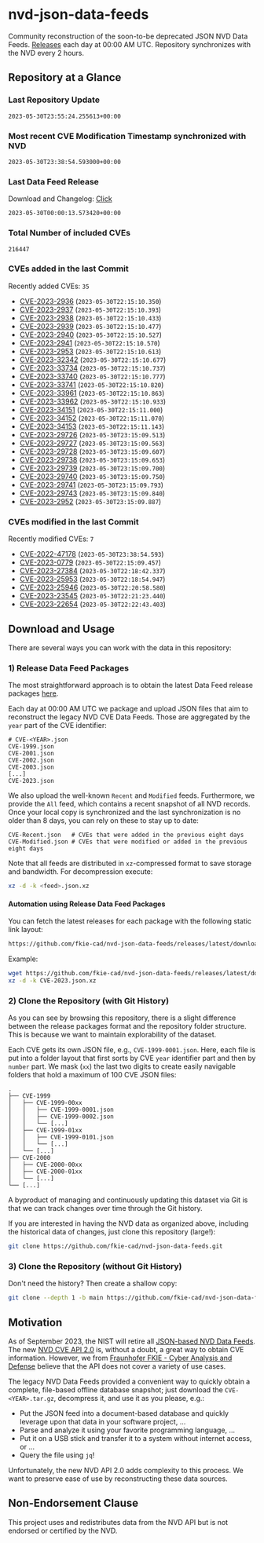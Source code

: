 # nvd-json-data-feeds

Community reconstruction of the soon-to-be deprecated JSON NVD Data Feeds. 
[Releases](https://github.com/fkie-cad/nvd-json-data-feeds/releases/latest) each day at 00:00 AM UTC.
Repository synchronizes with the NVD every 2 hours.

## Repository at a Glance

### Last Repository Update

```plain
2023-05-30T23:55:24.255613+00:00
```

### Most recent CVE Modification Timestamp synchronized with NVD

```plain
2023-05-30T23:38:54.593000+00:00
```

### Last Data Feed Release

Download and Changelog: [Click](https://github.com/fkie-cad/nvd-json-data-feeds/releases/latest)

```plain
2023-05-30T00:00:13.573420+00:00
```

### Total Number of included CVEs

```plain
216447
```

### CVEs added in the last Commit

Recently added CVEs: `35`

* [CVE-2023-2936](CVE-2023/CVE-2023-29xx/CVE-2023-2936.json) (`2023-05-30T22:15:10.350`)
* [CVE-2023-2937](CVE-2023/CVE-2023-29xx/CVE-2023-2937.json) (`2023-05-30T22:15:10.393`)
* [CVE-2023-2938](CVE-2023/CVE-2023-29xx/CVE-2023-2938.json) (`2023-05-30T22:15:10.433`)
* [CVE-2023-2939](CVE-2023/CVE-2023-29xx/CVE-2023-2939.json) (`2023-05-30T22:15:10.477`)
* [CVE-2023-2940](CVE-2023/CVE-2023-29xx/CVE-2023-2940.json) (`2023-05-30T22:15:10.527`)
* [CVE-2023-2941](CVE-2023/CVE-2023-29xx/CVE-2023-2941.json) (`2023-05-30T22:15:10.570`)
* [CVE-2023-2953](CVE-2023/CVE-2023-29xx/CVE-2023-2953.json) (`2023-05-30T22:15:10.613`)
* [CVE-2023-32342](CVE-2023/CVE-2023-323xx/CVE-2023-32342.json) (`2023-05-30T22:15:10.677`)
* [CVE-2023-33734](CVE-2023/CVE-2023-337xx/CVE-2023-33734.json) (`2023-05-30T22:15:10.737`)
* [CVE-2023-33740](CVE-2023/CVE-2023-337xx/CVE-2023-33740.json) (`2023-05-30T22:15:10.777`)
* [CVE-2023-33741](CVE-2023/CVE-2023-337xx/CVE-2023-33741.json) (`2023-05-30T22:15:10.820`)
* [CVE-2023-33961](CVE-2023/CVE-2023-339xx/CVE-2023-33961.json) (`2023-05-30T22:15:10.863`)
* [CVE-2023-33962](CVE-2023/CVE-2023-339xx/CVE-2023-33962.json) (`2023-05-30T22:15:10.933`)
* [CVE-2023-34151](CVE-2023/CVE-2023-341xx/CVE-2023-34151.json) (`2023-05-30T22:15:11.000`)
* [CVE-2023-34152](CVE-2023/CVE-2023-341xx/CVE-2023-34152.json) (`2023-05-30T22:15:11.070`)
* [CVE-2023-34153](CVE-2023/CVE-2023-341xx/CVE-2023-34153.json) (`2023-05-30T22:15:11.143`)
* [CVE-2023-29726](CVE-2023/CVE-2023-297xx/CVE-2023-29726.json) (`2023-05-30T23:15:09.513`)
* [CVE-2023-29727](CVE-2023/CVE-2023-297xx/CVE-2023-29727.json) (`2023-05-30T23:15:09.563`)
* [CVE-2023-29728](CVE-2023/CVE-2023-297xx/CVE-2023-29728.json) (`2023-05-30T23:15:09.607`)
* [CVE-2023-29738](CVE-2023/CVE-2023-297xx/CVE-2023-29738.json) (`2023-05-30T23:15:09.653`)
* [CVE-2023-29739](CVE-2023/CVE-2023-297xx/CVE-2023-29739.json) (`2023-05-30T23:15:09.700`)
* [CVE-2023-29740](CVE-2023/CVE-2023-297xx/CVE-2023-29740.json) (`2023-05-30T23:15:09.750`)
* [CVE-2023-29741](CVE-2023/CVE-2023-297xx/CVE-2023-29741.json) (`2023-05-30T23:15:09.793`)
* [CVE-2023-29743](CVE-2023/CVE-2023-297xx/CVE-2023-29743.json) (`2023-05-30T23:15:09.840`)
* [CVE-2023-2952](CVE-2023/CVE-2023-29xx/CVE-2023-2952.json) (`2023-05-30T23:15:09.887`)


### CVEs modified in the last Commit

Recently modified CVEs: `7`

* [CVE-2022-47178](CVE-2022/CVE-2022-471xx/CVE-2022-47178.json) (`2023-05-30T23:38:54.593`)
* [CVE-2023-0779](CVE-2023/CVE-2023-07xx/CVE-2023-0779.json) (`2023-05-30T22:15:09.457`)
* [CVE-2023-27384](CVE-2023/CVE-2023-273xx/CVE-2023-27384.json) (`2023-05-30T22:18:42.337`)
* [CVE-2023-25953](CVE-2023/CVE-2023-259xx/CVE-2023-25953.json) (`2023-05-30T22:18:54.947`)
* [CVE-2023-25946](CVE-2023/CVE-2023-259xx/CVE-2023-25946.json) (`2023-05-30T22:20:58.580`)
* [CVE-2023-23545](CVE-2023/CVE-2023-235xx/CVE-2023-23545.json) (`2023-05-30T22:21:23.440`)
* [CVE-2023-22654](CVE-2023/CVE-2023-226xx/CVE-2023-22654.json) (`2023-05-30T22:22:43.403`)


## Download and Usage

There are several ways you can work with the data in this repository:

### 1) Release Data Feed Packages

The most straightforward approach is to obtain the latest Data Feed release packages [here](https://github.com/fkie-cad/nvd-json-data-feeds/releases/latest).

Each day at 00:00 AM UTC we package and upload JSON files that aim to reconstruct the legacy NVD CVE Data Feeds.
Those are aggregated by the `year` part of the CVE identifier:

```
# CVE-<YEAR>.json
CVE-1999.json
CVE-2001.json
CVE-2002.json
CVE-2003.json
[...]
CVE-2023.json
```

We also upload the well-known `Recent` and `Modified` feeds.
Furthermore, we provide the `All` feed, which contains a recent snapshot of all NVD records.
Once your local copy is synchronized and the last synchronization is no older than 8 days, you can rely on these to stay up to date:

```plain
CVE-Recent.json   # CVEs that were added in the previous eight days
CVE-Modified.json # CVEs that were modified or added in the previous eight days
```

Note that all feeds are distributed in `xz`-compressed format to save storage and bandwidth.
For decompression execute:

```sh
xz -d -k <feed>.json.xz
```


#### Automation using Release Data Feed Packages

You can fetch the latest releases for each package with the following static link layout:

```sh
https://github.com/fkie-cad/nvd-json-data-feeds/releases/latest/download/CVE-<YEAR>.json.xz
```

Example:

```sh
wget https://github.com/fkie-cad/nvd-json-data-feeds/releases/latest/download/CVE-2023.json.xz
xz -d -k CVE-2023.json.xz
```

### 2) Clone the Repository (with Git History)

As you can see by browsing this repository, there is a slight difference between the release packages format and the repository folder structure.
This is because we want to maintain explorability of the dataset.

Each CVE gets its own JSON file, e.g., `CVE-1999-0001.json`.
Here, each file is put into a folder layout that first sorts by CVE `year` identifier part and then by `number` part.
We mask (`xx`) the last two digits to create easily navigable folders that hold a maximum of 100 CVE JSON files:

```plain
.
├── CVE-1999
│   ├── CVE-1999-00xx
│   │   ├── CVE-1999-0001.json
│   │   ├── CVE-1999-0002.json
│   │   └── [...]
│   ├── CVE-1999-01xx
│   │   ├── CVE-1999-0101.json
│   │   └── [...]
│   └── [...]
├── CVE-2000
│   ├── CVE-2000-00xx
│   ├── CVE-2000-01xx
│   └── [...]
└── [...]
```

A byproduct of managing and continuously updating this dataset via Git is that we can track changes over time through the Git history.

If you are interested in having the NVD data as organized above, including the historical data of changes, just clone this repository (large!):

```sh
git clone https://github.com/fkie-cad/nvd-json-data-feeds.git
```

### 3) Clone the Repository (without Git History)

Don't need the history? Then create a shallow copy:

```sh
git clone --depth 1 -b main https://github.com/fkie-cad/nvd-json-data-feeds.git
```

## Motivation

As of September 2023, the NIST will retire all [JSON-based NVD Data Feeds](https://nvd.nist.gov/vuln/data-feeds#divRetirementBanner-1).
The new [NVD CVE API 2.0](https://nvd.nist.gov/developers/vulnerabilities) is, without a doubt, a great way to obtain CVE information.
However, we from [Fraunhofer FKIE - Cyber Analysis and Defense](https://www.fkie.fraunhofer.de/en/departments/cad.html) believe that the API does not cover a variety of use cases.

The legacy NVD Data Feeds provided a convenient way to quickly obtain a complete, file-based offline database snapshot; just download the `CVE-<YEAR>.tar.gz`, decompress it, and use it as you please, e.g.:

* Put the JSON feed into a document-based database and quickly leverage upon that data in your software project, ...
* Parse and analyze it using your favorite programming language, ...
* Put it on a USB stick and transfer it to a system without internet access, or ...
* Query the file using `jq`!

Unfortunately, the new NVD API 2.0 adds complexity to this process.
We want to preserve ease of use by reconstructing these data sources.

## Non-Endorsement Clause

This project uses and redistributes data from the NVD API but is not endorsed or certified by the NVD.